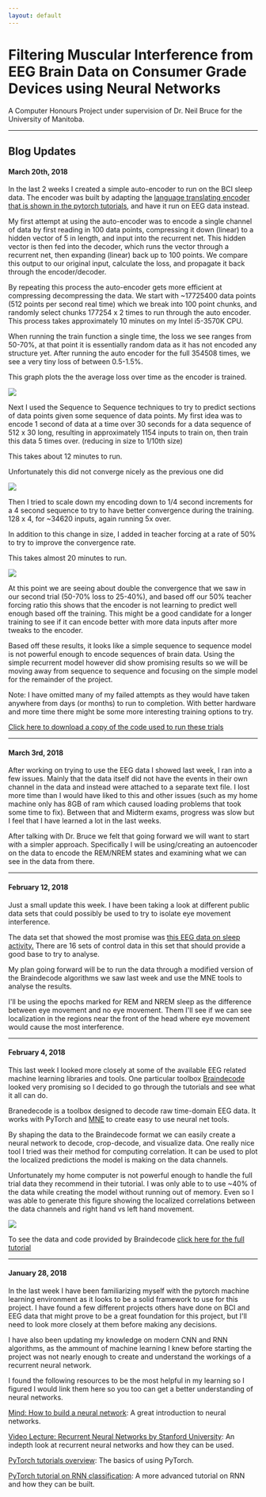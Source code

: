 ```yaml
---
layout: default
---
```


# Filtering Muscular Interference from EEG Brain Data on Consumer Grade Devices using Neural Networks

A Computer Honours Project under supervision of Dr. Neil Bruce for the University of Manitoba.

---

## Blog Updates

#### March 20th, 2018
In the last 2 weeks I created a simple auto-encoder to run on the BCI sleep data. The encoder was built by adapting the [language translating encoder that is shown in the pytorch tutorials](http://pytorch.org/tutorials/intermediate/seq2seq_translation_tutorial.html), and have it run on EEG data instead.

My first attempt at using the auto-encoder was to encode a single channel of data by first reading in 100 data points, compressing it down (linear) to a hidden vector of 5 in length, and input into the recurrent net. This hidden vector is then fed into the decoder, which runs the vector through a recurrent net, then expanding (linear) back up to 100 points. We compare this output to our original input, calculate the loss, and propagate it back through the encoder/decoder.

By repeating this process the auto-encoder gets more efficient at compressing decompressing the data. We start with ~17725400 data points (512 points per second real time) which we break into 100 point chunks, and randomly select chunks 177254 x 2 times to run through the auto encoder. This process takes approximately 10 minutes on my Intel i5-3570K CPU.

When running the train function a single time, the loss we see ranges from 50-70%, at that point it is essentially random data as it has not encoded any structure yet. After running the auto encoder for the full 354508 times, we see a very tiny loss of between 0.5-1.5%.

This graph plots the the average loss over time as the encoder is trained.

![](first.png)

Next I used the Sequence to Sequence techniques to try to predict sections of data points given some sequence of data points. My first idea was to encode 1 second of data at a time over 30 seconds for a data sequence of 512 x 30 long, resulting in approximately 1154 inputs to train on, then train this data 5 times over. (reducing in size to 1/10th size)

This takes about 12 minutes to run.

Unfortunately this did not converge nicely as the previous one did

![](second.png)

Then I tried to scale down my encoding down to 1/4 second increments for a 4 second sequence to try to have better convergence during the training. 128 x 4, for ~34620 inputs, again running 5x over.

In addition to this change in size, I added in teacher forcing at a rate of 50% to try to improve the convergence rate.

This takes almost 20 minutes to run.

![](third.png)

At this point we are seeing about double the convergence that we saw in our second trial (50-70% loss to 25-40%), and based off our 50% teacher forcing ratio this shows that the encoder is not learning to predict well enough based off the training. This might be a good candidate for a longer training to see if it can encode better with more data inputs after more tweaks to the encoder.

Based off these results, it looks like a simple sequence to sequence model is not powerful enough to encode sequences of brain data. Using the simple recurrent model however did show promising results so we will be moving away from sequence to sequence and focusing on the simple model for the remainder of the project.

Note: I have omitted many of my failed attempts as they would have taken anywhere from days (or months) to run to completion. With better hardware and more time there might be some more interesting training options to try.

[Click here to download a copy of the code used to run these trials](/projects/bci/main.py)

---

#### March 3rd, 2018
After working on trying to use the EEG data I showed last week, I ran into a few issues. Mainly that the data itself did not have the events in their own channel in the data and instead were attached to a separate text file. I lost more time than I would have liked to this and other issues (such as my home machine only has 8GB of ram which caused loading problems that took some time to fix). Between that and Midterm exams, progress was slow but I feel that I have learned a lot in the last weeks.

After talking with Dr. Bruce we felt that going forward we will want to start with a simpler approach. Specifically I will be using/creating an autoencoder on the data to encode the REM/NREM states and examining what we can see in the data from there.

---

#### February 12, 2018
Just a small update this week. I have been taking a look at different public data sets that could possibly be used to try to isolate eye movement interference.

The data set that showed the most promise was [this EEG data on sleep activity.](https://physionet.org/pn6/capslpdb/) There are 16 sets of control data in this set that should provide a good base to try to analyse.

My plan going forward will be to run the data through a modified version of the Braindecode algorithms we saw last week and use the MNE tools to analyse the results.

I'll be using the epochs marked for REM and NREM sleep as the difference between eye movement and no eye movement. Them I'll see if we can see localization in the regions near the front of the head where eye movement would cause the most interference.

---

#### February 4, 2018
This last week I looked more closely at some of the available EEG related machine learning libraries and tools. One particular toolbox [Braindecode](https://robintibor.github.io/braindecode/) looked very promising so I decided to go through the tutorials and see what it all can do. 
 
Branedecode is a toolbox designed to decode raw time-domain EEG data. It works with PyTorch and [MNE](https://www.martinos.org/mne/stable/index.html) to create easy to use neural net tools. 
 
By shaping the data to the Braindecode format we can easily create a neural network to decode, crop-decode, and visualize data. One really nice tool I tried was their method for computing correlation. It can be used to plot the localized predictions the model is making on the data channels. 
 
Unfortunately my home computer is not powerful enough to handle the full trial data they recommend in their tutorial. I was only able to to use ~40% of the data while creating the model without running out of memory. Even so I was able to generate this figure showing the localized correlations between the data channels and right hand vs left hand movement. 
 
![](hands.png) 
 
To see the data and code provided by Braindecode [click here for the full tutorial](https://robintibor.github.io/braindecode/notebooks/visualization/Perturbation.html)

---

#### January 28, 2018
In the last week I have been familiarizing myself with the pytorch machine learning environment as it looks to be a solid framework to use for this project. I have found a few different projects others have done on BCI and EEG data that might prove to be a great foundation for this project, but I'll need to look more closely at them before making any decisions. 

I have also been updating my knowledge on modern CNN and RNN algorithms, as the ammount of machine learning I knew before starting the project was not nearly enough to create and understand the workings of a recurrent neural network.

I found the following resources to be the most helpful in my learning so I figured I would link them here so you too can get a better understanding of neural networks.

[Mind: How to build a neural network](http://stevenmiller888.github.io/mind-how-to-build-a-neural-network/): A great introduction to neural networks.

[Video Lecture: Recurrent Neural Networks by Stanford University](https://www.youtube.com/watch?v=6niqTuYFZLQ): An indepth look at recurrent neural networks and how they can be used.

[PyTorch tutorials overview](http://pytorch.org/tutorials/index.html): The basics of using PyTorch.

[PyTorch tutorial on RNN classification](http://pytorch.org/tutorials/intermediate/char_rnn_classification_tutorial.html): A more advanced tutorial on RNN and how they can be built.
